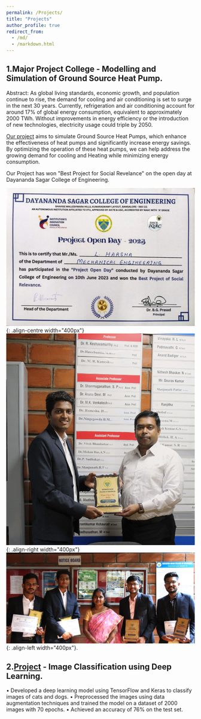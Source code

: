 ```yaml
---
permalink: /Projects/
title: "Projects"
author_profile: true
redirect_from: 
  - /md/
  - /markdown.html
---
```


## 1.Major Project College - Modelling and Simulation of Ground Source Heat Pump.

Abstract:
As global living standards, economic growth, and population continue to rise, the demand for cooling 
and air conditioning is set to surge in the next 30 years. Currently, refrigeration and air 
conditioning account for around 17% of global energy consumption, equivalent to approximately 2000 TWh. Without improvements in energy efficiency or the introduction of new technologies, electricity usage could triple by 2050. 

[Our project](/files\Final_Phase_Project_Report.pdf) aims to simulate Ground Source Heat Pumps, which enhance the effectiveness of heat pumps and significantly increase energy savings. By optimizing the operation of these heat pumps, we can help address the growing demand for cooling and Heating while minimizing energy consumption.

Our Project has won "Best Project for Social Revelance" on the open day at Dayananda Sagar College of Engineering. 


![Photos of Award](/images/open_day%20certficate.jpeg){: .align-centre width="400px"}
![Photos of Award](/images/link1.JPG){: .align-right width="400px"}
![Photos of Award](/images/link2.JPG){: .align-left width="400px"}.








## 2.[Project](https://github.com/harshal7123/FCC_challenges) - Image Classification using Deep Learning.

• Developed a deep learning model using TensorFlow and Keras to classify images of cats and dogs.
• Preprocessed the images using data augmentation techniques and trained the model on a dataset of 2000
images with 70 epochs.
• Achieved an accuracy of 76% on the test set. 

